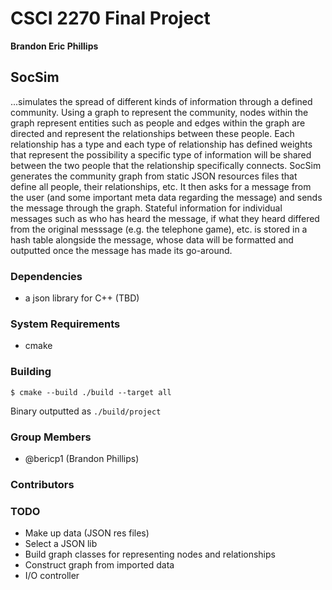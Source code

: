 # CSCI 2270 Final Project

**Brandon Eric Phillips**

##  SocSim

...simulates the spread of different kinds of information through a defined community. Using a graph to represent the
community, nodes within the graph represent entities such as people and edges within the graph are directed and
represent the relationships between these people. Each relationship has a type and each type of relationship has
defined weights that represent the possibility a specific type of information will be shared between the two people
that the relationship specifically connects. SocSim generates the community graph from static JSON resources files that
define all people, their relationships, etc. It then asks for a message from the user (and some important meta data
regarding the message) and sends the message through the graph. Stateful information for individual messages such as who
has heard the message, if what they heard differed from the original messsage (e.g. the telephone game), etc. is stored
in a hash table alongside the message, whose data will be formatted and outputted once the message has made its
go-around.

### Dependencies

 * a json library for C++ (TBD)

### System Requirements

 * cmake

### Building

    $ cmake --build ./build --target all
    
Binary outputted as `./build/project`

### Group Members

 * @bericp1 (Brandon Phillips)

### Contributors

### TODO

 * Make up data (JSON res files)
 * Select a JSON lib
 * Build graph classes for representing nodes and relationships
 * Construct graph from imported data
 * I/O controller